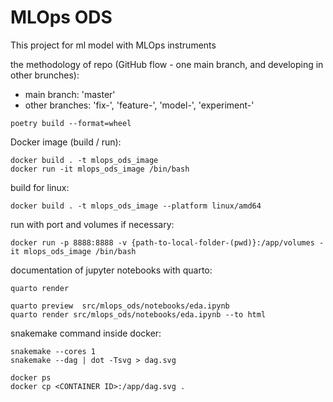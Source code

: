 # MLOps ODS
This project for ml model with MLOps instruments

the methodology of repo (GitHub flow - one main branch, and developing in other brunches):
- main branch: 'master'
- other branches: 'fix-', 'feature-', 'model-', 'experiment-'

```commandline
poetry build --format=wheel
```

Docker image (build / run):
```commandline
docker build . -t mlops_ods_image
docker run -it mlops_ods_image /bin/bash
```
build for linux:
```commandline
docker build . -t mlops_ods_image --platform linux/amd64
```
run with port and volumes if necessary:
```commandline
docker run -p 8888:8888 -v {path-to-local-folder-(pwd)}:/app/volumes -it mlops_ods_image /bin/bash
```

documentation of jupyter notebooks with quarto:
```commandline
quarto render

quarto preview  src/mlops_ods/notebooks/eda.ipynb
quarto render src/mlops_ods/notebooks/eda.ipynb --to html
```

snakemake command inside docker:
```commandline
snakemake --cores 1
snakemake --dag | dot -Tsvg > dag.svg

docker ps
docker cp <CONTAINER ID>:/app/dag.svg .
```
